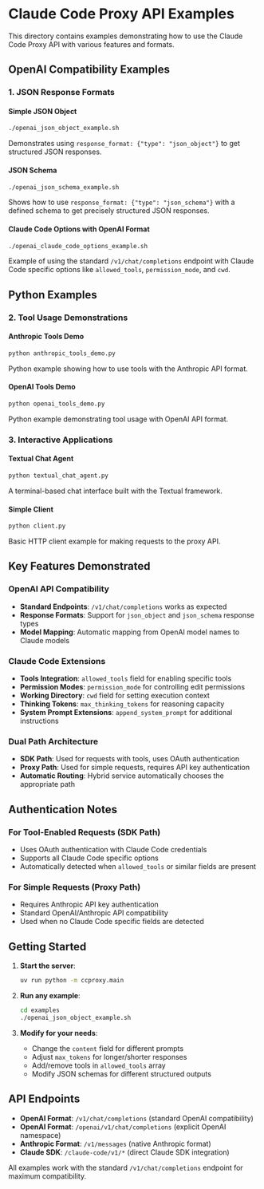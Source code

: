 # Claude Code Proxy API Examples

This directory contains examples demonstrating how to use the Claude Code Proxy API with various features and formats.

## OpenAI Compatibility Examples

### 1. JSON Response Formats

#### Simple JSON Object
```bash
./openai_json_object_example.sh
```
Demonstrates using `response_format: {"type": "json_object"}` to get structured JSON responses.

#### JSON Schema 
```bash
./openai_json_schema_example.sh
```
Shows how to use `response_format: {"type": "json_schema"}` with a defined schema to get precisely structured JSON responses.

#### Claude Code Options with OpenAI Format
```bash
./openai_claude_code_options_example.sh
```
Example of using the standard `/v1/chat/completions` endpoint with Claude Code specific options like `allowed_tools`, `permission_mode`, and `cwd`.

## Python Examples

### 2. Tool Usage Demonstrations

#### Anthropic Tools Demo
```bash
python anthropic_tools_demo.py
```
Python example showing how to use tools with the Anthropic API format.

#### OpenAI Tools Demo  
```bash
python openai_tools_demo.py
```
Python example demonstrating tool usage with OpenAI API format.

### 3. Interactive Applications

#### Textual Chat Agent
```bash
python textual_chat_agent.py
```
A terminal-based chat interface built with the Textual framework.

#### Simple Client
```bash
python client.py
```
Basic HTTP client example for making requests to the proxy API.

## Key Features Demonstrated

### OpenAI API Compatibility
- **Standard Endpoints**: `/v1/chat/completions` works as expected
- **Response Formats**: Support for `json_object` and `json_schema` response types
- **Model Mapping**: Automatic mapping from OpenAI model names to Claude models

### Claude Code Extensions
- **Tools Integration**: `allowed_tools` field for enabling specific tools
- **Permission Modes**: `permission_mode` for controlling edit permissions
- **Working Directory**: `cwd` field for setting execution context
- **Thinking Tokens**: `max_thinking_tokens` for reasoning capacity
- **System Prompt Extensions**: `append_system_prompt` for additional instructions

### Dual Path Architecture
- **SDK Path**: Used for requests with tools, uses OAuth authentication
- **Proxy Path**: Used for simple requests, requires API key authentication
- **Automatic Routing**: Hybrid service automatically chooses the appropriate path

## Authentication Notes

### For Tool-Enabled Requests (SDK Path)
- Uses OAuth authentication with Claude Code credentials
- Supports all Claude Code specific options
- Automatically detected when `allowed_tools` or similar fields are present

### For Simple Requests (Proxy Path)  
- Requires Anthropic API key authentication
- Standard OpenAI/Anthropic API compatibility
- Used when no Claude Code specific fields are detected

## Getting Started

1. **Start the server**:
   ```bash
   uv run python -m ccproxy.main
   ```

2. **Run any example**:
   ```bash
   cd examples
   ./openai_json_object_example.sh
   ```

3. **Modify for your needs**:
   - Change the `content` field for different prompts
   - Adjust `max_tokens` for longer/shorter responses
   - Add/remove tools in `allowed_tools` array
   - Modify JSON schemas for different structured outputs

## API Endpoints

- **OpenAI Format**: `/v1/chat/completions` (standard OpenAI compatibility)
- **OpenAI Format**: `/openai/v1/chat/completions` (explicit OpenAI namespace)
- **Anthropic Format**: `/v1/messages` (native Anthropic format)
- **Claude SDK**: `/claude-code/v1/*` (direct Claude SDK integration)

All examples work with the standard `/v1/chat/completions` endpoint for maximum compatibility.